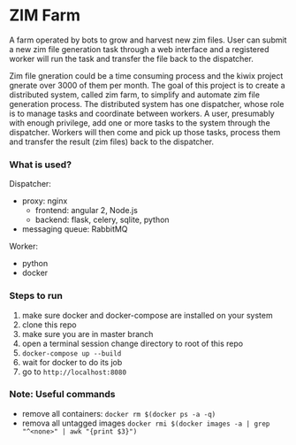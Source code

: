 # ZIM Farm
A farm operated by bots to grow and harvest new zim files. User can submit a new zim file generation task through a web interface and a registered worker will run the task and transfer the file back to the dispatcher. 

Zim file gneration could be a time consuming process and the kiwix project gnerate over 3000 of them per month. The goal of this project is to create a distributed system, called zim farm, to simplify and automate zim file generation process. The distributed system has one dispatcher, whose role is to manage tasks and coordinate between workers. A user, presumably with enough privilege, add one or more tasks to the system through the dispatcher. Workers will then come and pick up those tasks, process them and transfer the result (zim files) back to the dispatcher.

### What is used?

Dispatcher:
- proxy: nginx
  - frontend: angular 2, Node.js
  - backend: flask, celery, sqlite, python
- messaging queue: RabbitMQ

Worker:
- python
- docker

### Steps to run

1. make sure docker and docker-compose are installed on your system
2. clone this repo
3. make sure you are in master branch
4. open a terminal session change directory to root of this repo
5. `docker-compose up --build`
6. wait for docker to do its job
7. go to `http://localhost:8080`


### Note: Useful commands
- remove all containers: `docker rm $(docker ps -a -q)`
- remova all untagged images `docker rmi $(docker images -a | grep "^<none>" | awk "{print $3}")`